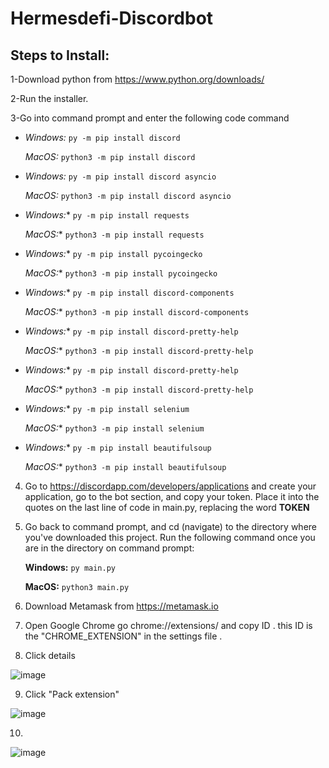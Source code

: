 # Hermesdefi-Discordbot

## Steps to Install:

1-Download python from https://www.python.org/downloads/

2-Run the installer.

3-Go into command prompt and enter the following code command

* *Windows:* ```py -m pip install discord```
 
  *MacOS:* ```python3 -m pip install discord```

* *Windows:* `py -m pip install discord asyncio`

   *MacOS:* `python3 -m pip install discord asyncio`

* *Windows:** `py -m pip install requests`
 
  *MacOS:** `python3 -m pip install requests`

* *Windows:** `py -m pip install pycoingecko`
 
  *MacOS:** `python3 -m pip install pycoingecko`
  
* *Windows:** `py -m pip install discord-components`

  *MacOS:** `python3 -m pip install discord-components`

* *Windows:** `py -m pip install discord-pretty-help`

  *MacOS:** `python3 -m pip install discord-pretty-help`

* *Windows:** `py -m pip install discord-pretty-help`

  *MacOS:** `python3 -m pip install discord-pretty-help`

* *Windows:** `py -m pip install selenium`
 
  *MacOS:** `python3 -m pip install selenium`
  
* *Windows:** `py -m pip install beautifulsoup`
 
  *MacOS:** `python3 -m pip install beautifulsoup`  
     
4. Go to https://discordapp.com/developers/applications and create your application, go to the bot section, and copy your token. Place it into the quotes on the last line of code in main.py, replacing the word **TOKEN**


5. Go back to command prompt, and cd (navigate) to the directory where you've downloaded this project. Run the following command once you are in the directory on command prompt:

      **Windows:** `py main.py`
      
      **MacOS:** `python3 main.py`

6. Download Metamask from https://metamask.io

7. Open Google Chrome go chrome://extensions/ and copy ID . this ID is the "CHROME_EXTENSION" in the settings file . 

8. Click details 

![image](https://user-images.githubusercontent.com/96955054/167255985-1fff34f3-b6dd-4776-a017-4fcdbd4c0ff6.png)

9. Click "Pack extension"

![image](https://user-images.githubusercontent.com/96955054/167256096-95622108-315c-48ae-832d-1815dd6d64b9.png)

10.
![image](https://user-images.githubusercontent.com/96955054/167256152-f0947b37-0f4e-4b4c-b582-943140085f93.png)

